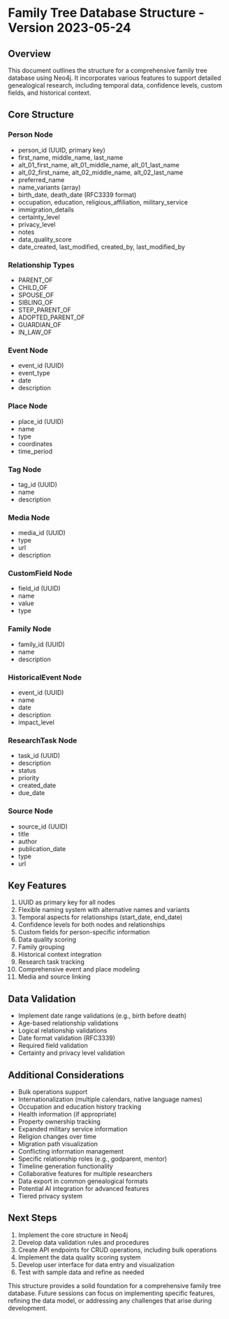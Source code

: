 # Family Tree Database Structure - Version 2023-05-24

## Overview
This document outlines the structure for a comprehensive family tree database using Neo4j. It incorporates various features to support detailed genealogical research, including temporal data, confidence levels, custom fields, and historical context.

## Core Structure

### Person Node
- person_id (UUID, primary key)
- first_name, middle_name, last_name
- alt_01_first_name, alt_01_middle_name, alt_01_last_name
- alt_02_first_name, alt_02_middle_name, alt_02_last_name
- preferred_name
- name_variants (array)
- birth_date, death_date (RFC3339 format)
- occupation, education, religious_affiliation, military_service
- immigration_details
- certainty_level
- privacy_level
- notes
- data_quality_score
- date_created, last_modified, created_by, last_modified_by

### Relationship Types
- PARENT_OF
- CHILD_OF
- SPOUSE_OF
- SIBLING_OF
- STEP_PARENT_OF
- ADOPTED_PARENT_OF
- GUARDIAN_OF
- IN_LAW_OF

### Event Node
- event_id (UUID)
- event_type
- date
- description

### Place Node
- place_id (UUID)
- name
- type
- coordinates
- time_period

### Tag Node
- tag_id (UUID)
- name
- description

### Media Node
- media_id (UUID)
- type
- url
- description

### CustomField Node
- field_id (UUID)
- name
- value
- type

### Family Node
- family_id (UUID)
- name
- description

### HistoricalEvent Node
- event_id (UUID)
- name
- date
- description
- impact_level

### ResearchTask Node
- task_id (UUID)
- description
- status
- priority
- created_date
- due_date

### Source Node
- source_id (UUID)
- title
- author
- publication_date
- type
- url

## Key Features

1. UUID as primary key for all nodes
2. Flexible naming system with alternative names and variants
3. Temporal aspects for relationships (start_date, end_date)
4. Confidence levels for both nodes and relationships
5. Custom fields for person-specific information
6. Data quality scoring
7. Family grouping
8. Historical context integration
9. Research task tracking
10. Comprehensive event and place modeling
11. Media and source linking

## Data Validation

- Implement date range validations (e.g., birth before death)
- Age-based relationship validations
- Logical relationship validations
- Date format validation (RFC3339)
- Required field validation
- Certainty and privacy level validation

## Additional Considerations

- Bulk operations support
- Internationalization (multiple calendars, native language names)
- Occupation and education history tracking
- Health information (if appropriate)
- Property ownership tracking
- Expanded military service information
- Religion changes over time
- Migration path visualization
- Conflicting information management
- Specific relationship roles (e.g., godparent, mentor)
- Timeline generation functionality
- Collaborative features for multiple researchers
- Data export in common genealogical formats
- Potential AI integration for advanced features
- Tiered privacy system

## Next Steps

1. Implement the core structure in Neo4j
2. Develop data validation rules and procedures
3. Create API endpoints for CRUD operations, including bulk operations
4. Implement the data quality scoring system
5. Develop user interface for data entry and visualization
6. Test with sample data and refine as needed

This structure provides a solid foundation for a comprehensive family tree database. Future sessions can focus on implementing specific features, refining the data model, or addressing any challenges that arise during development.
